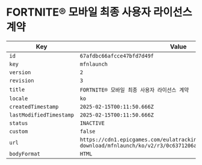 # FORTNITE® 모바일 최종 사용자 라이선스 계약

| Key | Value |
| --- | ----- |
| `id` | `67afdbc66afcce47bfd7d49f` |
| `key` | `mfnlaunch` |
| `version` | `2` |
| `revision` | `3` |
| `title` | `FORTNITE® 모바일 최종 사용자 라이선스 계약` |
| `locale` | `ko` |
| `createdTimestamp` | `2025-02-15T00:11:50.666Z` |
| `lastModifiedTimestamp` | `2025-02-15T00:11:50.666Z` |
| `status` | `INACTIVE` |
| `custom` | `false` |
| `url` | `https://cdn1.epicgames.com/eulatracking-download/mfnlaunch/ko/v2/r3/0c6371206a73a476cb3ead606a7aadfd.pdf` |
| `bodyFormat` | `HTML` |
